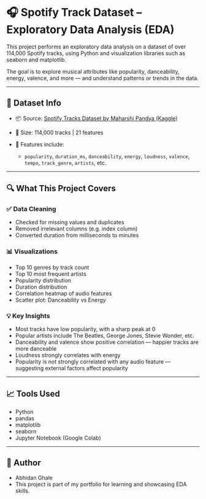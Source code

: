 # 🎧 Spotify Track Dataset – Exploratory Data Analysis (EDA)

This project performs an exploratory data analysis on a dataset of over 114,000 Spotify tracks, using Python and visualization libraries such as seaborn and matplotlib.

The goal is to explore musical attributes like popularity, danceability, energy, valence, and more — and understand patterns or trends in the data.

---

## 📂 Dataset Info

* 📦 Source: [Spotify Tracks Dataset by Maharshi Pandya (Kaggle)](https://www.kaggle.com/datasets/maharshipandya/-spotify-tracks-dataset)
* 🔢 Size: 114,000 tracks | 21 features
* 🎵 Features include:

  * `popularity`, `duration_ms`, `danceability`, `energy`, `loudness`, `valence`, `tempo`, `track_genre`, `artists`, etc.

---

## 🔍 What This Project Covers

### ✅ Data Cleaning

* Checked for missing values and duplicates
* Removed irrelevant columns (e.g. index column)
* Converted duration from milliseconds to minutes

### 📊 Visualizations

* Top 10 genres by track count
* Top 10 most frequent artists
* Popularity distribution
* Duration distribution
* Correlation heatmap of audio features
* Scatter plot: Danceability vs Energy

### 💡 Key Insights

* Most tracks have low popularity, with a sharp peak at 0
* Popular artists include The Beatles, George Jones, Stevie Wonder, etc.
* Danceability and valence show positive correlation — happier tracks are more danceable
* Loudness strongly correlates with energy
* Popularity is not strongly correlated with any audio feature — suggesting external factors affect popularity

---

## 📈 Tools Used

* Python 
* pandas
* matplotlib
* seaborn
* Jupyter Notebook (Google Colab)

---
## 👤 Author
* Abhidan Ghale 
* This project is part of my portfolio for learning and showcasing EDA skills.
